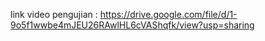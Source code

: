 link video pengujian : https://drive.google.com/file/d/1-9o5f1wwbe4mJEU26RAwlHL6cVAShqfk/view?usp=sharing
